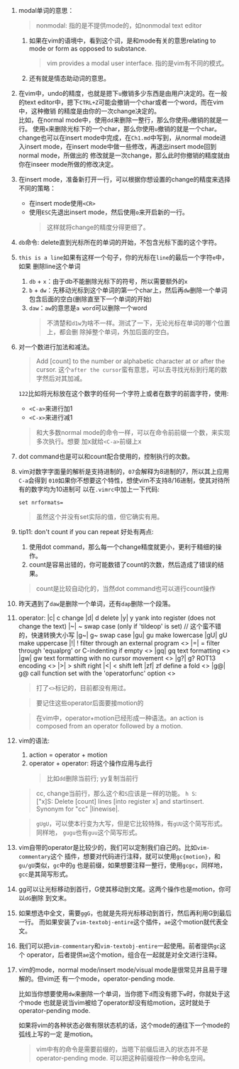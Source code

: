 1. modal单词的意思：

   > nonmodal: 指的是不提供mode的，如nonmodal text editor

   1. 如果在vim的语境中，看到这个词，是和mode有关的意思relating to mode or form
      as opposed to substance.

	  > vim provides a modal user interface. 指的是vim有不同的模式。
	  
   2. 还有就是情态助动词的意思。

2. 在vim中，undo的精度，也就是摁下`u`撤销多少东西是由用户决定的。在一般的text 
   editor中，摁下`CTRL+Z`可能会撤销一个char或者一个word，而在vim中，这种撤销
   的精度是由你的一次change决定的。<br>
   比如，在normal mode中，使用`dd`来删除一整行，那么你使用`u`撤销的就是一行。
   使用`x`来删除光标下的一个char，那么你使用`u`撤销的就是一个char。<br>
   change也可以在insert mode中完成，在`Ch1.md`中写到，从normal mode进入insert
   mode，在insert mode中做一些修改，再退出insert mode回到normal mode，所做出的
   修改就是一次change，那么此时你撤销的精度就由你在inseer mode所做的修改决定。

3. 在insert mode，准备新打开一行，可以根据你想设置的change的精度来选择不同的策略：
   * 在insert mode使用`<CR>`
   * 使用`ESC`先退出insert mode，然后使用`o`来开启新的一行。
     > 这样就将change的精度分得更细了。

4. `db`命令: delete直到光标所在的单词的开始，不包含光标下面的这个字符。

5. `this is a line`如果有这样一个句子，你的光标在`line`的最后一个字符`e`中，如果
   删除line这个单词

   1. `db` + `x`：由于db不能删除光标下的符号，所以需要额外的`x`
   2. `b` + `dw`：先移动光标到这个单词的第一个char上，然后再`dw`删除一个单词
      包含后面的空白(删除直至下一个单词的开始)
   3. `daw`：`aw`的意思是`a word`可以删除一个word
      > 不清楚和`d1w`为啥不一样。测试了一下，无论光标在单词的哪个位置上，都会删
	    除掉整个单词，外加后面的空白。


6. 对一个数进行加法和减法。

   > Add [count] to the number or alphabetic character at or after the cursor.
     这个`after the cursor`蛮有意思，可以去寻找光标到行尾的数字然后对其加减。

   `122`比如将光标放在这个数字的任何一个字符上或者在数字的前面字符，使用:<br>
   * `<C-a>`来进行加1
   * `<C-x>`来进行减1
   > 和大多数normal mode的命令一样，可以在命令前前缀一个数，来实现多次执行。想要
     加x就给`<C-a>`前缀上x

7. dot command也是可以和count配合使用的，控制执行的次数。

8. vim对数字字面量的解析是支持进制的，`07`会解释为8进制的7，所以其上应用`C-a`会得到
   `010`如果你不想要这个特性，想使vim不支持8/16进制，使其对待所有的数字均为10进制可
   以在`.vimrc`中加上一下代码: 
   ```.vim
   set nrformats=
   ```

   > 虽然这个并没有set实际的值，但它确实有用。


9. tip11: don't count if you can repeat
   好处有两点: <br>

   1. 使用dot command，那么每一个change精度就更小，更利于精细的操作。
   2. count是容易出错的，你可能数错了count的次数，然后造成了错误的结果。

   > count是比较自动化的，当然dot command也可以进行count操作

10. 昨天遇到了`daw`是删除一个单词，还有`dap`删除一个段落。
    
11. operator:
  	|c|	c	change
	|d|	d	delete
	|y|	y	yank into register (does not change the text)
	|~|	~	swap case (only if 'tildeop' is set) // 这个蛮不错的，快速转换大小写
	|g~|	g~	swap case
	|gu|	gu	make lowercase
	|gU|	gU	make uppercase
	|!|	!	filter through an external program                        <>
	|=|	=	filter through 'equalprg' or C-indenting if empty         <>
	|gq|	gq	text formatting                                       <>
	|gw|	gw	text formatting with no cursor movement               <>
	|g?|	g?	ROT13 encoding                                        <>
	|>|	>	shift right
	|<|	<	shift left
	|zf|	zf	define a fold                                         <>
	|g@|	g@	call function set with the 'operatorfunc' option      <>

	> 打了`<>`标记的，目前都没有用过。

	> 要记住这些operator后面要接motion的
 
    > 在vim中，operator+motion已经形成一种语法。an action is composed from an operator
	  followed by a motion.

12. vim的语法:
    1. action = operator + motion
	2. operator + operator: 将这个操作应用与此行
	   > 比如`dd`删除当前行; yy复制当前行

	> cc, change当前行，那么这个和`S`应该是一样的功能。
	  `h S`: <br>
	  ["x]S: Delete [count] lines [into register x] and startinsert.  Synonym 
	  for "cc" |linewise|.

	> `gUgU`，可以使本行变为大写，但是它比较特殊，有`gUU`这个简写形式。同样地，
	  `gugu`也有`guu`这个简写形式。


13. vim自带的operator是比较少的，我们可以定制我们自己的。比如`vim-commentary`这个
    插件，想要对代码进行注释，就可以使用`gc{motion}`，和`gu/gU`类似，`gc`中的`g`
	也是前缀，如果想要注释一整行，使用`gcgc`，同样地，`gcc`是其简写形式。

14. gg可以让光标移动到首行，G使其移动到文尾。这两个操作也是motion，你可以`dG`删除
    到文末。

15. 如果想选中全文，需要`ggG`，也就是先将光标移动到首行，然后再利用G到最后一行。
    而如果安装了`vim-textobj-entire`这个插件，`ae`这个motion就代表全文。

16. 我们可以把`vim-commentary`和`vim-textobj-entire`一起使用。前者提供`gc`这个
    operator，后者提供`ae`这个motion，组合在一起就是对全文进行注释。

17. vim的mode，normal mode/insert mode/visual mode是很常见并且易于理解的。但vim还
    有一个mode，operator-pending mode.

	比如当你想要使用`dw`来删除一个单词，当你摁下`d`而没有摁下`w`时，你就处于这个mode
    也就是说当vim被给了operator却没有给motion，这时就处于operator-pending mode.

	如果将vim的各种状态必做有限状态机的话，这个mode的通往下一个mode的弧线上写的一定
	是motion。

    > vim中有的命令是需要前缀的，当嗯下前缀后进入的状态并不是operator-pending mode.
	  可以把这种前缀视作一种命名空间。

